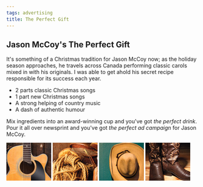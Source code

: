 ```yaml
---
tags: advertising
title: The Perfect Gift
---
```


<article>
<h1>Jason McCoy's The Perfect Gift</h1>
<section>
<p>It's something of a Christmas tradition for Jason McCoy now; as the holiday season approaches, he travels across Canada performing classic carols mixed in with his originals. I was able to get ahold his secret recipe responsible for its success each year.</p>
<ul>
<li>2 parts classic Christmas songs</li>
<li>1 part new Christmas songs</li>
<li>A strong helping of country music</li>
<li>A dash of authentic humour</li></ul>
<p>Mix ingredients into an award-winning cup and you've got <em>the perfect drink</em>. Pour it all over newsprint and you've got <em>the perfect ad campaign</em> for Jason McCoy.</p>
</section>
<aside><div class="left">
<a href="images/JasonMcCoy1.jpg" class="fancybox" title="Jason McCoy's The Perfect Gift Advertisement" rel="Jason McCoy"><img src="images/JasonMcCoy1-thumb.jpg" width="118" height="100"></a>
<a href="images/JasonMcCoy2.jpg" class="fancybox" title="Jason McCoy's The Perfect Gift Advertisement" rel="Jason McCoy"><img src="images/JasonMcCoy2-thumb.jpg" width="118" height="100"></a>
<a href="images/JasonMcCoy3.jpg" class="fancybox" title="Jason McCoy's The Perfect Gift Advertisement" rel="Jason McCoy"><img src="images/JasonMcCoy3-thumb.jpg" width="118" height="100"></a>
<a href="images/JasonMcCoy4.jpg" class="fancybox" title="Jason McCoy's The Perfect Gift Advertisement" rel="Jason McCoy"><img src="images/JasonMcCoy4-thumb.jpg" width="118" height="100"></a>
</div></aside>
</article>
<div class="clear"></div>
